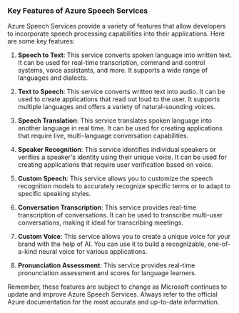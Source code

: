 ### Key Features of Azure Speech Services

Azure Speech Services provide a variety of features that allow developers to incorporate speech processing capabilities into their applications. Here are some key features:

1. **Speech to Text**: This service converts spoken language into written text. It can be used for real-time transcription, command and control systems, voice assistants, and more. It supports a wide range of languages and dialects.

2. **Text to Speech**: This service converts written text into audio. It can be used to create applications that read out loud to the user. It supports multiple languages and offers a variety of natural-sounding voices.

3. **Speech Translation**: This service translates spoken language into another language in real time. It can be used for creating applications that require live, multi-language conversation capabilities.

4. **Speaker Recognition**: This service identifies individual speakers or verifies a speaker's identity using their unique voice. It can be used for creating applications that require user verification based on voice.

5. **Custom Speech**: This service allows you to customize the speech recognition models to accurately recognize specific terms or to adapt to specific speaking styles.

6. **Conversation Transcription**: This service provides real-time transcription of conversations. It can be used to transcribe multi-user conversations, making it ideal for transcribing meetings.

7. **Custom Voice**: This service allows you to create a unique voice for your brand with the help of AI. You can use it to build a recognizable, one-of-a-kind neural voice for various applications.

8. **Pronunciation Assessment**: This service provides real-time pronunciation assessment and scores for language learners.

Remember, these features are subject to change as Microsoft continues to update and improve Azure Speech Services. Always refer to the official Azure documentation for the most accurate and up-to-date information.

